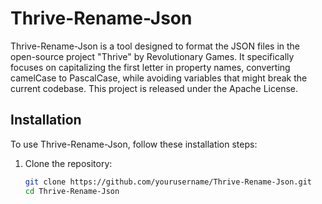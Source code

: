 # Thrive-Rename-Json

Thrive-Rename-Json is a tool designed to format the JSON files in the open-source project "Thrive" by Revolutionary Games. It specifically focuses on capitalizing the first letter in property names, converting camelCase to PascalCase, while avoiding variables that might break the current codebase. This project is released under the Apache License.

## Installation

To use Thrive-Rename-Json, follow these installation steps:

1. Clone the repository:

   ```bash
   git clone https://github.com/yourusername/Thrive-Rename-Json.git
   cd Thrive-Rename-Json
   ```
